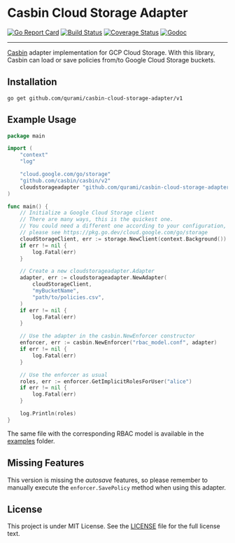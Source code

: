 # Casbin Cloud Storage Adapter

[![Go Report Card](https://goreportcard.com/badge/github.com/qurami/casbin-cloud-storage-adapter)](https://goreportcard.com/report/github.com/qurami/casbin-cloud-storage-adapter)
[![Build Status](https://travis-ci.com/casbin/casbin.svg?branch=master)](https://travis-ci.com/casbin/casbin)
[![Coverage Status](https://coveralls.io/repos/github.com/qurami/casbin-cloud-storage-adapter/badge.svg?branch=master)](https://coveralls.io/github.com/qurami/casbin-cloud-storage-adapter?branch=master)
[![Godoc](https://godoc.org/github.com/qurami/casbin-cloud-storage-adapter?status.svg)](https://pkg.go.dev/github.com/qurami/casbin-cloud-storage-adapter/v1)

---

[Casbin](https://casbin.org/) adapter implementation for GCP Cloud Storage.
With this library, Casbin can load or save policies from/to Google Cloud Storage buckets.

## Installation

```
go get github.com/qurami/casbin-cloud-storage-adapter/v1
```

## Example Usage

```go
package main

import (
	"context"
	"log"

	"cloud.google.com/go/storage"
	"github.com/casbin/casbin/v2"
	cloudstorageadapter "github.com/qurami/casbin-cloud-storage-adapter/v1"
)

func main() {
	// Initialize a Google Cloud Storage client
	// There are many ways, this is the quickest one.
	// You could need a different one according to your configuration,
	// please see https://pkg.go.dev/cloud.google.com/go/storage
	cloudStorageClient, err := storage.NewClient(context.Background())
	if err != nil {
		log.Fatal(err)
	}

	// Create a new cloudstorageadapter.Adapter
	adapter, err := cloudstorageadapter.NewAdapter(
		cloudStorageClient,
		"myBucketName",
		"path/to/policies.csv",
	)
	if err != nil {
		log.Fatal(err)
	}

	// Use the adapter in the casbin.NewEnforcer constructor
	enforcer, err := casbin.NewEnforcer("rbac_model.conf", adapter)
	if err != nil {
		log.Fatal(err)
	}

	// Use the enforcer as usual
	roles, err := enforcer.GetImplicitRolesForUser("alice")
	if err != nil {
		log.Fatal(err)
	}

	log.Println(roles)
}
```

The same file with the corresponding RBAC model is available in the [examples](examples) folder.

## Missing Features

This version is missing the _autosave_ features, so please remember to manually execute the `enforcer.SavePolicy` method when using this adapter.

## License

This project is under MIT License. See the [LICENSE](LICENSE) file for the full license text.